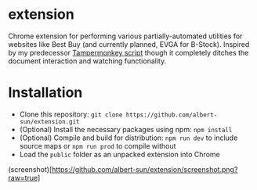 # extension
Chrome extension for performing various partially-automated utilities for websites like Best Buy (and currently planned, EVGA for B-Stock). Inspired by my predecessor [Tampermonkey script](https://github.com/albert-sun/tamper-scripts) though it completely ditches the document interaction and watching functionality.

# Installation
- Clone this repository: `git clone https://github.com/albert-sun/extension.git`
- (Optional) Install the necessary packages using npm: `npm install`
- (Optional) Compile and build for distribution: `npm run dev` to include source maps or `npm run prod` to compile without
- Load the `public` folder as an unpacked extension into Chrome

(screenshot)[https://github.com/albert-sun/extension/screenshot.png?raw=true]
